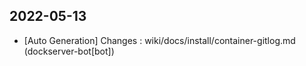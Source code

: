 
## 2022-05-13
 * [Auto Generation] Changes : wiki/docs/install/container-gitlog.md (dockserver-bot[bot])

